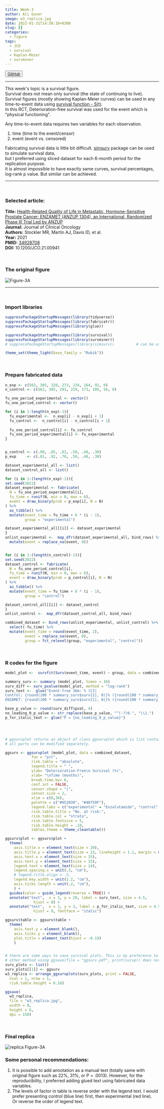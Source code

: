 ```yaml
---
title: Week-3
author: Ali Guner
image: w3_replica.jpg
date: 2022-01-31T14:58:10+0300
slug: []
categories:
  - figure
tags:
  - JCO
  - survival
  - Kaplan-Meier
  - survminer
---
```


<!-- this is for the GitHublink button -->
<button class="button">
    <a href="https://github.com/AliGunerMD/DataVizMed/blob/main/content/blog/2022-01-31-week-3/index.en.Rmarkdown/"> <i class="fab fa-github"></i>GitHub</a>
</button>
  



***

This week's topic is a survival figure.  
Survival does not mean only survival (the state of continuing to live). Survival figures (mostly showing Kaplan-Meier curves) can be used in any time-to-event data using [survival function - S(t)](https://en.wikipedia.org/wiki/Survival_function).  
In this RCT, Deterioration-free survival was used for the event which is "physical functioning".  

Any time-to-event data requires two variables for each observation.   
1. time (time to the event/censor)  
2. event (event vs. censored)  

Fabricating survival data is little bit difficult. [simsurv](https://github.com/sambrilleman/simsurv) package can be used to simulate survival data,  
but I preferred using sliced dataset for each 6-month period for the replication purpose.  
It is almost impossible to have exactly same curves, survival percentages, log-rank p value. But similar can be achieved.  
***

<br>

### Selected article:
**Title:** [Health-Related Quality of Life in Metastatic, Hormone-Sensitive Prostate Cancer: ENZAMET (ANZUP 1304), an International, Randomized Phase III Trial Led by ANZUP](https://ascopubs.org/doi/full/10.1200/JCO.21.00941)   
**Journal:** Journal of Clinical Oncology    
**Authors:** Stockler MR, Martin AJ, Davis ID, et al.  
**Year:** 2021   
**PMID:** [34928708](https://pubmed.ncbi.nlm.nih.gov/34928708/)  
**DOI:** 10.1200/JCO.21.00941     


<br>

### The original figure
![Figure-3A](w3_org.jpg)
***
<br> 

### Import libraries 

```r
suppressPackageStartupMessages(library(tidyverse)) 
suppressPackageStartupMessages(library(fabricatr))
suppressPackageStartupMessages(library(glue))

suppressPackageStartupMessages(library(survival))
suppressPackageStartupMessages(library(survminer))
# suppressPackageStartupMessages(library(simsurv))          # can be used to simulate survival data, but not needed here.

theme_set(theme_light(base_family = "Rubik"))
```
<br>  

### Prepare fabricated data  

```r
n_exp <- c(563, 385, 320, 273, 234, 164, 92, 0)
n_control <- c(562, 385, 291, 229, 173, 105, 56, 0)

fu_one_period_experimental <- vector()
fu_one_period_control <- vector()

for (i in 1:length(n_exp)-1){ 
  fu_experimental <-  n_exp[i] - n_exp[i + 1]
  fu_control <-  n_control[i] - n_control[i + 1]
  
  fu_one_period_control[i] <- fu_control   
  fu_one_period_experimental[i] <- fu_experimental 
} 


p_control <- c(.90, .85, .82, .50, .40, .30)
p_exp     <- c(.81, .92, .70, .50, .40, .30)

dataset_experimental_all <- list()
dataset_control_all <- list()

for (i in 1:(length(n_exp)-1)){
set.seed(2022)
dataset_experimental <- fabricate(
  N = fu_one_period_experimental[i],
  fu_time = runif(N, min = 0, max = 6),
  event = draw_binary(prob = p_exp[i], N = N)
) %>%
  as_tibble() %>% 
  mutate(event_time = fu_time + 6 * (i - 1),
         group = "experimental")

dataset_experimental_all[[i]] <- dataset_experimental
}
unlist_experimental <-  map_dfr(dataset_experimental_all, bind_rows) %>% 
  mutate(event = replace_na(event, 0))


for (i in 1:(length(n_control)-1)){
set.seed(2022)
dataset_control <- fabricate(
  N = fu_one_period_control[i],
  fu_time = runif(N, min = 0, max = 6),
  event = draw_binary(prob = p_control[i], N = N)
) %>%
  as_tibble() %>% 
  mutate(event_time = fu_time + 6 * (i - 1),
         group = "control")

dataset_control_all[[i]] <- dataset_control
}
unlist_control <-  map_dfr(dataset_control_all, bind_rows)

combined_dataset <- bind_rows(unlist_experimental, unlist_control) %>% 
  select(-fu_time) %>% 
  mutate(event_time = round(event_time, 2),
         event = replace_na(event, 0),
         group = fct_relevel(group, "experimental", "control"))
```
<br> 

### R codes for the figure  

```r
model_plot <-  survfit(Surv(event_time, event) ~ group, data = combined_dataset)        

summary_surv <- summary (model_plot, times = 36)                             # to add annotation (survival rates) to the figure
surv_diff <- surv_pvalue(model_plot, method = "log-rank")                    # to add annotation (p-value) to the figure
surv_text <-  glue("Event-free 36m: % (CI) 
Control: {round(100 * summary_surv$surv[2], 0)}% ({round(100 * summary_surv$lower[2], 0)} to {round(100 * summary_surv$upper[2], 0)})
ENZAMET: {round(100 * summary_surv$surv[1], 0)}% ({round(100 * summary_surv$lower[1], 0)} to {round(100 * summary_surv$upper[1], 0)})")

base_p_value <- round(surv_diff$pval, 4)
no_leading_0_p_value <- str_replace(base_p_value, "^(-?)0.", "\\1.")
p_for_italic_text <- glue("P = {no_leading_0_p_value}")




# ggsurvplot returns an object of class ggsurvplot which is list containing the plot, table, ncensor.plot, etc.  
# all parts can be modified separately.  

ggsurv <- ggsurvplot (model_plot, data = combined_dataset,
            fun = "pct",
            risk.table = "absolute",
            legend.title = " ",
            ylab= "Deterioration-Free\n Survival (%)",
            xlab= "\nTime (months)",
            break.time.by= 6,
            conf.int = FALSE,
            censor.shape = "|",
            censor.size = 2,
            xlim = c(0,36),
            palette = c("#952030", "#40759F"),
            legend.labs = c("experimental" = "Enzalutamide", "control" = "Control      "),
            risk.table.title = "No. at risk:",
            risk.table.col = "strata",
            risk.table.fontsize = 5,
            risk.table.height = .18, 
            tables.theme = theme_cleantable())

ggsurv$plot <- ggsurv$plot + 
  theme(
    axis.title.x = element_text(size = 20),
    axis.title.y = element_text(size = 22, lineheight = 1.1, margin = margin(t = 0, r = 20, b = 0, l = 0)),
    axis.text.x = element_text(size = 15),
    axis.text.y = element_text(size = 15),
    legend.text	= element_text(size = 14),
    legend.spacing.x = unit(.3, "cm"),
    # legend.title.align = .5,
    legend.key.width = unit(1.2, "cm"),
    axis.ticks.length = unit(.2, "cm"),
    ) +
  guides(color = guide_legend(reverse = TRUE)) +
  annotate("text",  x = 1, y = 20, label = surv_text, size = 4.5,
             hjust = 0) +
  annotate("text",  x = 1, y = 3, label = p_for_italic_text, size = 4.5,
             hjust = 0, fontface = "italic") 

ggsurv$table <- ggsurv$table + 
  theme(
    axis.text.y = element_blank(),
    axis.ticks.y = element_blank(),
    plot.title = element_text(hjust = -0.19)
    )


# there are some ways to save survival plots. This is my preference to save one or many plots. 
# other method using ggsave(file = "ggsurv.pdf", print(survp)) does not work well in my practice because I want to keep them as an image file.
surv_plots <- list()
surv_plots[[1]] <- ggsurv
w3_replica <- arrange_ggsurvplots(surv_plots, print = FALSE,
  ncol = 1, nrow = 1,
  risk.table.height = 0.18)

ggsave(
  w3_replica,
  file = "w3_replica.jpg",
  width = 8,
  height = 6,
  dpi = 150)
```
<br>

### Final replica
![replica Figure-3A](w3_replica.jpg)
<br>

### Some personal recommendations:   
1. It is possible to add annotation as a manual text (totally same with original figure such as 22%, 31%, or P = .0013). 
However, for the reproducibility, I preferred adding glued text using fabricated data variables.  
1. The levels of factor in table is reverse order with the legend text. I would prefer presenting control (blue line) first, then experimental (red line).  
Or reverse the order of legend text.  


<br><br>
